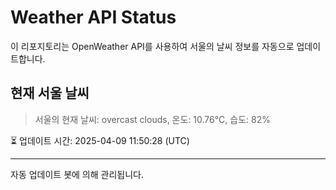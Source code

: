 
# Weather API Status

이 리포지토리는 OpenWeather API를 사용하여 서울의 날씨 정보를 자동으로 업데이트합니다.

## 현재 서울 날씨
> 서울의 현재 날씨: overcast clouds, 온도: 10.76°C, 습도: 82%

⏳ 업데이트 시간: 2025-04-09 11:50:28 (UTC)

---
자동 업데이트 봇에 의해 관리됩니다.
